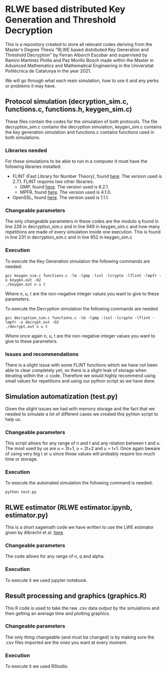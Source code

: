 # RLWE based distributed Key Generation and Threshold Decryption

This is a repository created to store all relevant codes deriving from the Master's Degree Thesis "RLWE based distributed Key Generation and Threshold Decryption" by Ferran Alborch Escobar and supervised by Ramiro Martínez Pinilla and Paz Morillo Bosch made within the Master in Advanced Mathematics and Mathematical Engineering in the Universitat Politècnica de Catalunya in the year 2021.

We will go through what each main simulation, how to use it and any perks or problems it may have.

## Protocol simulation (decryption_sim.c, functions.c, functions.h, keygen_sim.c)

These files contain the codes for the simulation of both protocols. The file decryption_sim.c contains the decryption simulation, keygen_sim.c contains the key generation simulation and functions.c contains functions used in both simulations.

### Libraries needed

For these simulations to be able to run in a computer it must have the following libraries installed:
- FLINT (Fast Library for Number Theory), found [here](https://www.flintlib.org/downloads.html). The version used is 2.7.1. FLINT requires two other libraries:
  - GMP, found [here](https://gmplib.org/). The version used is 6.2.1.
  - MPFR, found [here](https://www.mpfr.org/). The version used is 4.1.0.
- OpenSSL, found [here](https://www.openssl.org/). The version used is 1.1.1.

### Changeable parameters

The only changeable parameters in these codes are the modulo q found in line 228 in decryption_sim.c and in line 949 in keygen_sim.c and how many repetitions are made of every simulation inside one execution. This is found in line 231 in decryption_sim.c and in line 952 in keygen_sim.c

### Execution

To execute the Key Generation simulation the following commands are needed:
```
gcc keygen_sim.c functions.c -lm -lgmp -lssl -lcrypto -lflint -lmpfr -o keygen.out -O2
./keygen.out n u t
```
Where n, u, t are the non-negative integer values you want to give to these parameters.

To execute the Decryption simulation the following commands are needed
```
gcc decryption_sim.c functions.c -lm -lgmp -lssl -lcrypto -lflint -lmpfr -o decrypt.out -O2
./decrypt.out n u t
```
Where once again n, u, t are the non-negative integer values you want to give to these parameters.

### Issues and recommendations

There is a slight issue with some FLINT functions which we have not been able to clear completely yet, so there is a slight leak of storage when iterating within the .c code. Therefore we would highly recommend using small values for repetitions and using our python script as we have done.

## Simulation automatization (test.py)

Given the slight issues we had with memory storage and the fact that we needed to simulate a lot of different cases we created this pyhton script to help us.

### Changeable parameters

This script allows for any range of n and t and any relation between t and u. The most used by us are u = 3t+1, u = 2t+2 and u = t+1. Once again beware of using very big t or u since those values will probably require too much time or storage.

### Execution

To execute the automated simulation the following command is needed:
```
python test.py
```

## RLWE estimator (RLWE estimator.ipynb, estimator.py)

This is a short sagemath code we have written to use the LWE estimator given by Albrecht et al. [here](https://bitbucket.org/malb/lwe-estimator/src/master/).

### Changeable parameters

The code allows for any range of n, q and alpha.

### Execution

To execute it we used jupyter notebook.

## Result processing and graphics (graphics.R)

This R code is used to take the raw .csv data output by the simulations and then getting an average time and plotting graphics.

### Changeable parameters

The only thing changeable (and must be changed) is by making sure the .csv files imported are the ones you want at every moment.

### Execution

To execute it we used RStudio.



